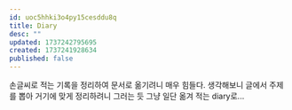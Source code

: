 ```yaml
---
id: uoc5hhki3o4py15cesddu8q
title: Diary
desc: ""
updated: 1737242795695
created: 1737241928634
published: false
---
```


손글씨로 적는 기록을 정리하여 문서로 옮기려니 매우 힘들다.
생각해보니 글에서 주제를 뽑아 거기에 맞게 정리하려니 그러는 듯
그냥 일단 옮겨 적는 diary로...
